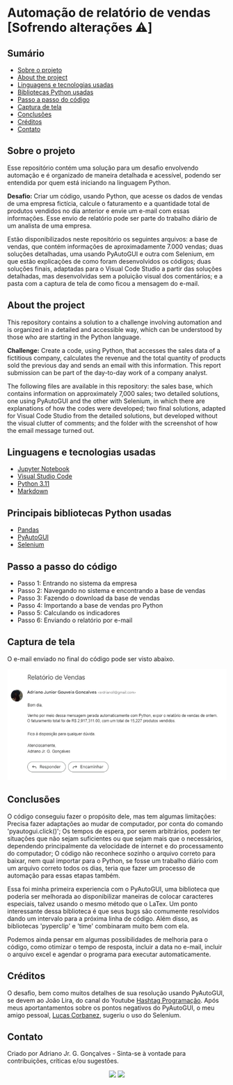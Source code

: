 # Automação de relatório de vendas [Sofrendo alterações ⚠️]

## Sumário

* [Sobre o projeto](#sobre-o-projeto)
* [About the project](#about-the-project)
* [Linguagens e tecnologias usadas](#linguagens-e-tecnologias-usadas)
* [Bibliotecas Python usadas](#bibliotecas-python-usadas)
* [Passo a passo do código](#passo-a-passo-do-código)
* [Captura de tela](#captura-de-tela)
* [Conclusões](#conclusões)
* [Créditos](#créditos)
* [Contato](#contato)


## Sobre o projeto

Esse repositório contém uma solução para um desafio envolvendo automação e é organizado de maneira detalhada e acessível, podendo ser entendida por quem está iniciando na linguagem Python.

**Desafio:** Criar um código, usando Python, que acesse os dados de vendas de uma empresa fictícia, calcule o faturamento e a quantidade total de produtos vendidos no dia anterior e envie um e-mail com essas informações. Esse envio de relatório pode ser parte do trabalho diário de um analista de uma empresa.

Estão disponibilizados neste repositório os seguintes arquivos: a base de vendas, que contém informações de aproximadamente 7.000 vendas; duas soluções detalhadas, uma usando PyAutoGUI e outra com Selenium, em que estão explicações de como foram desenvolvidos os códigos; duas soluções finais, adaptadas para o  Visual Code Studio a partir das soluções detalhadas, mas desenvolvidas sem a poluição visual dos comentários; e a pasta com a captura de tela de como ficou a mensagem do e-mail.

## About the project

This repository contains a solution to a challenge involving automation and is organized in a detailed and accessible way, which can be understood by those who are starting in the Python language.

**Challenge:** Create a code, using Python, that accesses the sales data of a fictitious company, calculates the revenue and the total quantity of products sold the previous day and sends an email with this information. This report submission can be part of the day-to-day work of a company analyst.

The following files are available in this repository: the sales base, which contains information on approximately 7,000 sales; two detailed solutions, one using PyAutoGUI and the other with Selenium, in which there are explanations of how the codes were developed; two final solutions, adapted for Visual Code Studio from the detailed solutions, but developed without the visual clutter of comments; and the folder with the screenshot of how the email message turned out.

## Linguagens e tecnologias usadas

* [Jupyter Notebook](https://jupyter.org/)
* [Visual Studio Code](https://code.visualstudio.com/download)
* [Python 3.11](https://www.python.org/)
* [Markdown](https://www.markdownguide.org/)


## Principais bibliotecas Python usadas

* [Pandas](https://pandas.pydata.org/)
* [PyAutoGUI](https://pyautogui.readthedocs.io/en/latest/)
* [Selenium](https://selenium-python.readthedocs.io/)

## Passo a passo do código

* Passo 1: Entrando no sistema da empresa
* Passo 2: Navegando no sistema e encontrando a base de vendas
* Passo 3: Fazendo o download da base de vendas
* Passo 4: Importando a base de vendas pro Python
* Passo 5: Calculando os indicadores
* Passo 6: Enviando o relatório por e-mail


## Captura de tela 

O e-mail enviado no final do código pode ser visto abaixo.

![Captura de tela](Captura_de_tela/e-mail.png)

## Conclusões

O código conseguiu fazer o propósito dele, mas tem algumas limitações: Precisa fazer adaptações ao mudar de computador, por conta do comando 'pyautogui.click()'; Os tempos de espera, por serem arbitrários, podem ter situações que não sejam suficientes ou que sejam mais que o necessários, dependendo principalmente da velocidade de internet e do processamento do computador; O código não reconhece sozinho o arquivo correto para baixar, nem qual importar para o Python, se fosse um trabalho diário com um arquivo correto todos os dias, teria que fazer um processo de automação para essas etapas também.

Essa foi minha primeira experiencia com o PyAutoGUI, uma biblioteca que poderia ser melhorada ao disponibilizar maneiras de colocar caracteres especiais, talvez usando o mesmo método que o LaTex. Um ponto interessante dessa biblioteca é que seus bugs são comumente resolvidos dando um intervalo para a próxima linha de código. Além disso, as bibliotecas 'pyperclip' e 'time' combinaram muito bem com ela.

Podemos ainda pensar em algumas possibilidades de melhoria para o código, como otimizar o tempo de resposta, incluir a data no e-mail, incluir o arquivo excel e agendar o programa para executar automaticamente.


## Créditos 

O desafio, bem como muitos detalhes de sua resolução usando PyAutoGUI, se devem ao João Lira, do canal do Youtube [Hashtag Programação](https://www.youtube.com/@HashtagProgramacao). Após meus aportantamentos sobre os pontos negativos do PyAutoGUI, o meu amigo pessoal, [Lucas Corbanez](https://github.com/Corbanez97), sugeriu o uso do Selenium.

## Contato

Criado por Adriano Jr. G. Gonçalves - Sinta-se
à vontade para contribuições, críticas e/ou sugestões.

<div  align="center"> 
  <a href="https://www.linkedin.com/in/sradriano/" target="_blank"><img src="https://img.shields.io/badge/-LinkedIn-%230077B5?style=for-the-badge&logo=linkedin&logoColor=white" target="_blank"></a> 
  <a href = "mailto:sradriano@uel.br"><img src="https://img.shields.io/badge/Gmail-D14836?style=for-the-badge&logo=gmail&logoColor=white" target="_blank"></a>
</div>
